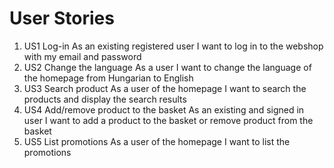 # User Stories

1. US1 Log-in
    As an existing registered user I want to log in to the webshop with my email and password
2. US2 Change the language
   As a user I want to change the language of the homepage from Hungarian to English
3. US3 Search product
    As a user of the homepage I want to search the products and display the search results
4. US4 Add/remove product to the basket
   As an existing and signed in user  I want to add a product to the basket or remove product from the basket
5. US5 List promotions
   As a user of the homepage I want to list the promotions